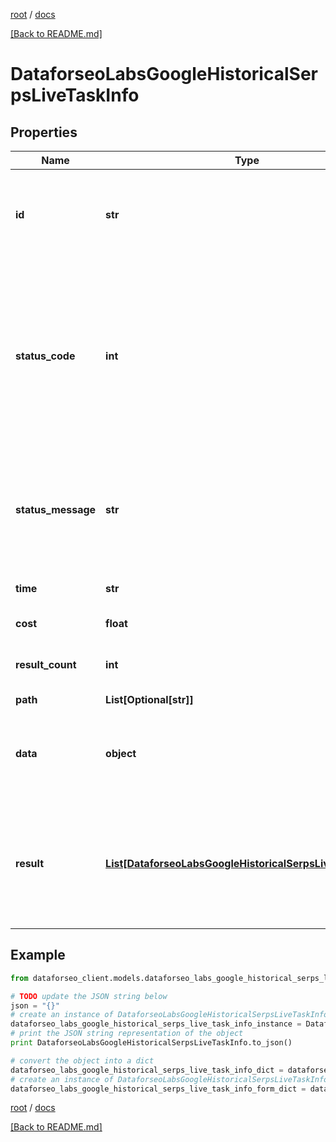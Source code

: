[root](./../ "root") / [docs](./ "docs")

[[Back to README.md]](./../README.md "[Back to README.md]")

# DataforseoLabsGoogleHistoricalSerpsLiveTaskInfo

## Properties

Name | Type | Description | Notes
------------ | ------------- | ------------- | -------------
**id** | **str** | task identifier unique task identifier in our system in the UUID format | [optional]
**status_code** | **int** | status code of the task generated by DataForSEO, can be within the following range: 10000-60000 you can find the full list of the response codes here | [optional]
**status_message** | **str** | informational message of the task you can find the full list of general informational messages here | [optional]
**time** | **str** | execution time, seconds | [optional]
**cost** | **float** | total tasks cost, USD | [optional]
**result_count** | **int** | number of elements in the result array | [optional]
**path** | **List[Optional[str]]** | URL path | [optional]
**data** | **object** | contains the same parameters that you specified in the POST request | [optional]
**result** | [**List[DataforseoLabsGoogleHistoricalSerpsLiveResultInfo]**](DataforseoLabsGoogleHistoricalSerpsLiveResultInfo.md) | array of results the array includes objects with SERPs for each month within the specified time frame | [optional]

## Example

```python
from dataforseo_client.models.dataforseo_labs_google_historical_serps_live_task_info import DataforseoLabsGoogleHistoricalSerpsLiveTaskInfo

# TODO update the JSON string below
json = "{}"
# create an instance of DataforseoLabsGoogleHistoricalSerpsLiveTaskInfo from a JSON string
dataforseo_labs_google_historical_serps_live_task_info_instance = DataforseoLabsGoogleHistoricalSerpsLiveTaskInfo.from_json(json)
# print the JSON string representation of the object
print DataforseoLabsGoogleHistoricalSerpsLiveTaskInfo.to_json()

# convert the object into a dict
dataforseo_labs_google_historical_serps_live_task_info_dict = dataforseo_labs_google_historical_serps_live_task_info_instance.to_dict()
# create an instance of DataforseoLabsGoogleHistoricalSerpsLiveTaskInfo from a dict
dataforseo_labs_google_historical_serps_live_task_info_form_dict = dataforseo_labs_google_historical_serps_live_task_info.from_dict(dataforseo_labs_google_historical_serps_live_task_info_dict)
```

  

[root](./../ "root") / [docs](./ "docs")

[[Back to README.md]](./../README.md "[Back to README.md]")